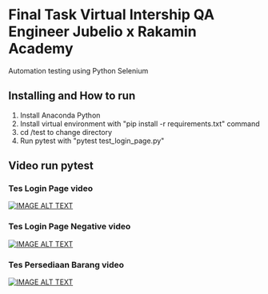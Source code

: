 # Final Task Virtual Intership QA Engineer Jubelio x Rakamin Academy
Automation testing using Python Selenium

## Installing and How to run
1. Install Anaconda Python
2. Install virtual environment with "pip install -r requirements.txt" command
3. cd /test to change directory
4. Run pytest with "pytest test_login_page.py"

## Video run pytest

### Tes Login Page video
[![IMAGE ALT TEXT](http://img.youtube.com/vi/sk3C3K4VQ5w/0.jpg)](https://www.youtube.com/watch?v=sk3C3K4VQ5 "tes login page")

### Tes Login Page Negative video
[![IMAGE ALT TEXT](http://img.youtube.com/vi/Qq1luwH0DCk/0.jpg)](https://www.youtube.com/watch?v=Qq1luwH0DCk "tes login page negative")

### Tes Persediaan Barang video
[![IMAGE ALT TEXT](http://img.youtube.com/vi/DmWV8YwT_Yg/0.jpg)](https://www.youtube.com/watch?v=DmWV8YwT_Yg "tes persediaan barang")
